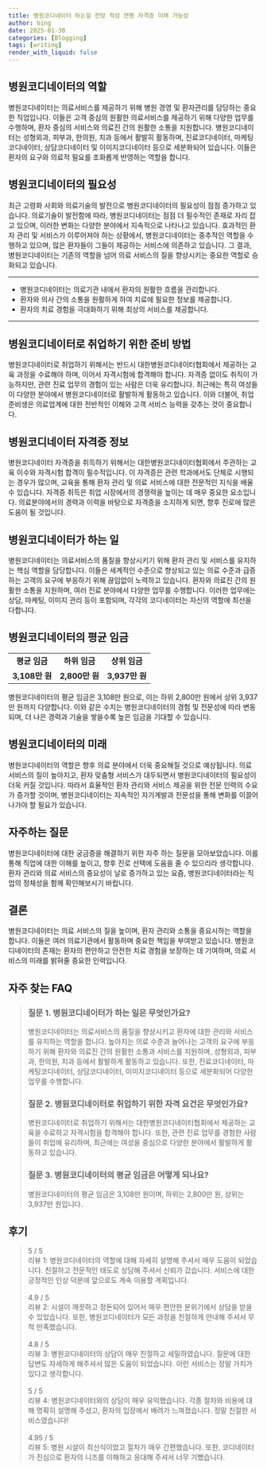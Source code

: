 ```yaml
---
title: 병원코디네이터 하는일 전망 적성 연봉 자격증 미래 가능성
author: bing
date: 2025-01-30
categories: [Blogging]
tags: [writing]
render_with_liquid: false
---
```



<h2 id='병원코디네이터의_역할'>병원코디네이터의 역할</h2>

<p>병원코디네이터는 의료서비스를 제공하기 위해 병원 경영 및 환자관리를 담당하는 중요한 직업입니다. 이들은 고객 중심의 원활한 의료서비스를 제공하기 위해 다양한 업무를 수행하며, 환자 중심의 서비스와 의료진 간의 원활한 소통을 지원합니다. 병원코디네이터는 성형외과, 피부과, 한의원, 치과 등에서 활발히 활동하며, 진료코디네이터, 마케팅코디네이터, 상담코디네이터 및 이미지코디네이터 등으로 세분화되어 있습니다. 이들은 환자의 요구와 의료적 필요를 조화롭게 반영하는 역할을 합니다.</p>

<h2 id='병원코디네이터의_필요성'>병원코디네이터의 필요성</h2>

<p>최근 고령화 사회와 의료기술의 발전으로 병원코디네이터의 필요성이 점점 증가하고 있습니다. 의료기술이 발전함에 따라, 병원코디네이터는 점점 더 필수적인 존재로 자리 잡고 있으며, 이러한 변화는 다양한 분야에서 지속적으로 나타나고 있습니다. 효과적인 환자 관리 및 서비스가 이루어져야 하는 상황에서, 병원코디네이터는 중추적인 역할을 수행하고 있으며, 많은 환자들이 그들이 제공하는 서비스에 의존하고 있습니다. 그 결과, 병원코디네이터는 기존의 역할을 넘어 의료 서비스의 질을 향상시키는 중요한 역할로 승화되고 있습니다.</p>

<hr />

<ul>
    <li>병원코디네이터는 의료기관 내에서 환자의 원활한 흐름을 관리합니다.</li>
    <li>환자와 의사 간의 소통을 원활하게 하여 치료에 필요한 정보를 제공합니다.</li>
    <li>환자의 치료 경험을 극대화하기 위해 최상의 서비스를 제공합니다.</li>
</ul>

<hr />

<h2 id='병원코디네이터로_취업하기 위한_준비 방법'>병원코디네이터로 취업하기 위한 준비 방법</h2>

<p>병원코디네이터로 취업하기 위해서는 반드시 대한병원코디네이터협회에서 제공하는 교육 과정을 수료해야 하며, 이어서 자격시험에 합격해야 합니다. 자격증 없이도 취직이 가능하지만, 관련 진료 업무의 경험이 있는 사람은 더욱 유리합니다. 최근에는 특히 여성들이 다양한 분야에서 병원코디네이터로 활발하게 활동하고 있습니다. 이와 더불어, 취업 준비생은 의료업계에 대한 전반적인 이해와 고객 서비스 능력을 갖추는 것이 중요합니다.</p>

<h2 id='병원코디네이터_자격증_정보'>병원코디네이터 자격증 정보</h2>

<p>병원코디네이터 자격증을 취득하기 위해서는 대한병원코디네이터협회에서 주관하는 교육 이수와 자격시험 합격이 필수적입니다. 이 자격증은 관련 학과에서도 단체로 시행되는 경우가 많으며, 교육을 통해 환자 관리 및 의료 서비스에 대한 전문적인 지식을 배울 수 있습니다. 자격증 취득은 취업 시장에서의 경쟁력을 높이는 데 매우 중요한 요소입니다. 의료분야에서의 경력과 이력을 바탕으로 자격증을 소지하게 되면, 향후 진로에 많은 도움이 될 것입니다.</p>

<h2 id='병원코디네이터가_하는_일'>병원코디네이터가 하는 일</h2>

<p>병원코디네이터는 의료서비스의 품질을 향상시키기 위해 환자 관리 및 서비스를 유지하는 핵심 역할을 담당합니다. 이들은 세계적인 수준으로 향상되고 있는 의료 수준과 급증하는 고객의 요구에 부응하기 위해 끊임없이 노력하고 있습니다. 환자와 의료진 간의 원활한 소통을 지원하며, 여러 진료 분야에서 다양한 업무를 수행합니다. 이러한 업무에는 상담, 마케팅, 이미지 관리 등이 포함되며, 각각의 코디네이터는 자신의 역할에 최선을 다합니다.</p>

<h2 id='병원코디네이터의_임금'>병원코디네이터의 평균 임금</h2>

<table>
    <tr>
        <td style="text-align: center; height: 17px;"><b>평균 임금</b></td>
        <td style="text-align: center; height: 17px;"><b>하위 임금</b></td>
        <td style="text-align: center; height: 17px;"><b>상위 임금</b></td>
    </tr>
    <tr>
        <td style="text-align: center; height: 17px;"><b>3,108만 원</b></td>
        <td style="text-align: center; height: 17px;"><b>2,800만 원</b></td>
        <td style="text-align: center; height: 17px;"><b>3,937만 원</b></td>
    </tr>
</table>

<p>병원코디네이터의 평균 임금은 3,108만 원으로, 이는 하위 2,800만 원에서 상위 3,937만 원까지 다양합니다. 이와 같은 수치는 병원코디네이터의 경험 및 전문성에 따라 변동되며, 더 나은 경력과 기술을 쌓을수록 높은 임금을 기대할 수 있습니다.</p>

<h2 id='병원코디네이터의_미래'>병원코디네이터의 미래</h2>

<p>병원코디네이터의 역할은 향후 의료 분야에서 더욱 중요해질 것으로 예상됩니다. 의료 서비스의 질이 높아지고, 환자 맞춤형 서비스가 대두되면서 병원코디네이터의 필요성이 더욱 커질 것입니다. 따라서 효율적인 환자 관리와 서비스 제공을 위한 전문 인력의 수요가 증가할 것이며, 병원코디네이터는 지속적인 자기계발과 전문성을 통해 변화를 이끌어 나가야 할 필요가 있습니다.</p>

<h2 id='자주하는_질문'>자주하는 질문</h2>

<p>병원코디네이터에 대한 궁금증을 해결하기 위한 자주 하는 질문을 모아보았습니다. 이를 통해 직업에 대한 이해를 높이고, 향후 진로 선택에 도움을 줄 수 있으리라 생각합니다. 환자 관리와 의료 서비스의 중요성이 날로 증가하고 있는 요즘, 병원코디네이터라는 직업의 정체성을 함께 확인해보시기 바랍니다.</p>

<h2 id='결론'>결론</h2>

<p>병원코디네이터는 의료 서비스의 질을 높이며, 환자 관리와 소통을 중요시하는 역할을 합니다. 이들은 여러 의료기관에서 활동하며 중요한 책임을 부여받고 있습니다. 병원코디네이터의 존재는 환자의 편안하고 안전한 치료 경험을 보장하는 데 기여하며, 의료 서비스의 미래를 밝혀줄 중요한 인력입니다.</p>


<h2 id='자주_찾는_FAQ'>자주 찾는 FAQ</h2>
<div itemscope="" itemtype="https://schema.org/FAQPage"> 
<blockquote> 
<div itemscope="" itemprop="mainEntity" itemtype="https://schema.org/Question"> 
<h3 itemprop="name">질문 1. 병원코디네이터가 하는 일은 무엇인가요?</h3> 
<div itemscope="" itemprop="acceptedAnswer" itemtype="https://schema.org/Answer"> 
<span itemprop="text"> 
<p>병원코디네이터는 의료서비스의 품질을 향상시키고 환자에 대한 관리와 서비스를 유지하는 역할을 합니다. 높아지는 의료 수준과 늘어나는 고객의 요구에 부응하기 위해 환자와 의료진 간의 원활한 소통과 서비스를 지원하며, 성형외과, 피부과, 한의원, 치과 등에서 활발하게 활동하고 있습니다. 또한, 진료코디네이터, 마케팅코디네이터, 상담코디네이터, 이미지코디네이터 등으로 세분화되어 다양한 업무를 수행합니다.</p> 
</span> 
</div> 
</div> 
<div itemscope="" itemprop="mainEntity" itemtype="https://schema.org/Question"> 
<h3 itemprop="name">질문 2. 병원코디네이터로 취업하기 위한 자격 요건은 무엇인가요?</h3> 
<div itemscope="" itemprop="acceptedAnswer" itemtype="https://schema.org/Answer"> 
<span itemprop="text"> 
<p>병원코디네이터로 취업하기 위해서는 대한병원코디네이터협회에서 제공하는 교육을 수료하고 자격시험을 합격해야 합니다. 또한, 관련 진료 업무를 경험한 사람들이 취업에 유리하며, 최근에는 여성을 중심으로 다양한 분야에서 활발하게 활동하고 있습니다.</p> 
</span> 
</div> 
</div> 
<div itemscope="" itemprop="mainEntity" itemtype="https://schema.org/Question"> 
<h3 itemprop="name">질문 3. 병원코디네이터의 평균 임금은 어떻게 되나요?</h3> 
<div itemscope="" itemprop="acceptedAnswer" itemtype="https://schema.org/Answer"> 
<span itemprop="text"> 
<p>병원코디네이터의 평균 임금은 3,108만 원이며, 하위는 2,800만 원, 상위는 3,937만 원입니다.</p> 
</span> 
</div> 
</div> 
</blockquote> 
</div>
<h2 id='후기'>후기</h2>
<div itemscope itemtype="https://schema.org/Product">
  <blockquote>
  <div itemprop="review" itemscope itemtype="https://schema.org/Review">
      <div itemprop="reviewRating" itemscope itemtype="https://schema.org/Rating"> <span itemprop="ratingValue">5</span> / <span itemprop="bestRating">5</span> </div>
      <span itemprop="reviewBody">리뷰 1: 병원코디네이터의 역할에 대해 자세히 설명해 주셔서 매우 도움이 되었습니다. 친절하고 전문적인 태도로 상담해 주셔서 신뢰가 갔습니다. 서비스에 대한 긍정적인 인상 덕분에 앞으로도 계속 이용할 계획입니다.</span>
  </div>
  <br>
  <div itemprop="review" itemscope itemtype="https://schema.org/Review">
      <div itemprop="reviewRating" itemscope itemtype="https://schema.org/Rating"> <span itemprop="ratingValue">4.9</span> / <span itemprop="bestRating">5</span> </div>
      <span itemprop="reviewBody">리뷰 2: 시설이 깨끗하고 정돈되어 있어서 매우 편안한 분위기에서 상담을 받을 수 있었습니다. 또한, 병원코디네이터가 모든 과정을 친절하게 안내해 주셔서 무척 만족했습니다.</span>
  </div>
  <br>
  <div itemprop="review" itemscope itemtype="https://schema.org/Review">
      <div itemprop="reviewRating" itemscope itemtype="https://schema.org/Rating"> <span itemprop="ratingValue">4.8</span> / <span itemprop="bestRating">5</span> </div>
      <span itemprop="reviewBody">리뷰 3: 병원코디네이터의 상담이 매우 친절하고 세밀하였습니다. 질문에 대한 답변도 자세하게 해주셔서 많은 도움이 되었습니다. 이런 서비스는 정말 가치가 있다고 생각합니다.</span>
  </div>
  <br>
  <div itemprop="review" itemscope itemtype="https://schema.org/Review">
      <div itemprop="reviewRating" itemscope itemtype="https://schema.org/Rating"> <span itemprop="ratingValue">5</span> / <span itemprop="bestRating">5</span> </div>
      <span itemprop="reviewBody">리뷰 4: 병원코디네이터와의 상담이 매우 유익했습니다. 각종 절차와 비용에 대해 명확히 설명해 주셨고, 환자의 입장에서 배려가 느껴졌습니다. 정말 친절한 서비스였습니다!</span>
  </div>
  <br>
  <div itemprop="review" itemscope itemtype="https://schema.org/Review">
      <div itemprop="reviewRating" itemscope itemtype="https://schema.org/Rating"> <span itemprop="ratingValue">4.95</span> / <span itemprop="bestRating">5</span> </div>
      <span itemprop="reviewBody">리뷰 5: 병원 시설이 최신식이었고 절차가 매우 간편했습니다. 또한, 코디네이터가 진심으로 환자의 니즈를 이해하고 응대해 주셔서 너무 기뻤습니다.</span>
  </div>
  </blockquote>
</div>
